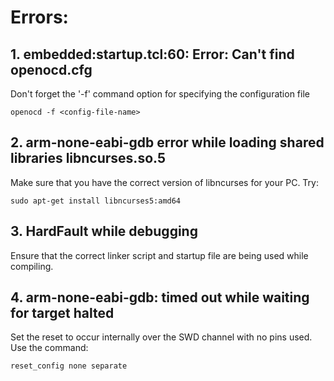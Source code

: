 
# Errors:

## 1. embedded:startup.tcl:60: Error: Can't find openocd.cfg
Don't forget the '-f' command option for specifying the configuration file

	openocd -f <config-file-name>
	
## 2. arm-none-eabi-gdb error while loading shared libraries libncurses.so.5
Make sure that you have the correct version of libncurses for your PC. Try:

	sudo apt-get install libncurses5:amd64
	
## 3. HardFault while debugging
Ensure that the correct linker script and startup file are being used while compiling.

## 4. arm-none-eabi-gdb: timed out while waiting for target halted
Set the reset to occur internally over the SWD channel with no pins used. Use the command:

	reset_config none separate
